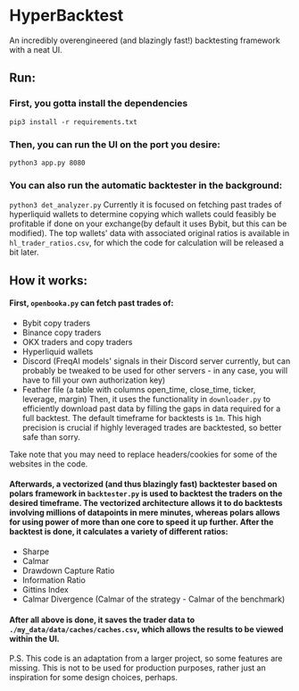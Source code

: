 # HyperBacktest
An incredibly overengineered (and blazingly fast!) backtesting framework with a neat UI.
## Run:
### First, you gotta install the dependencies
`pip3 install -r requirements.txt`
### Then, you can run the UI on the port you desire:
`python3 app.py 8080`
### You can also run the automatic backtester in the background:
`python3 det_analyzer.py`
Currently it is focused on fetching past trades of hyperliquid wallets to determine copying which wallets could feasibly be profitable if done on your exchange(by default it uses Bybit, but this can be modified). The top wallets' data with associated original ratios is available in `hl_trader_ratios.csv`, for which the code for calculation will be released a bit later.
## How it works:
#### First, `openbooka.py` can fetch past trades of:
* Bybit copy traders
* Binance copy traders
* OKX traders and copy traders
* Hyperliquid wallets
* Discord (FreqAI models' signals in their Discord server currently, but can probably be tweaked to be used for other servers - in any case, you will have to fill your own authorization key)
* Feather file (a table with columns open_time, close_time, ticker, leverage, margin)
Then, it uses the functionality in `downloader.py` to efficiently download past data by filling the gaps in data required for a full backtest. The default timeframe for backtests is `1m`. This high precision is crucial if highly leveraged trades are backtested, so better safe than sorry.

Take note that you may need to replace headers/cookies for some of the websites in the code.

#### Afterwards, a vectorized (and thus blazingly fast) backtester based on polars framework in `backtester.py` is used to backtest the traders on the desired timeframe. The vectorized architecture allows it to do backtests involving millions of datapoints in mere minutes, whereas polars allows for using power of more than one core to speed it up further. After the backtest is done, it calculates a variety of different ratios:
* Sharpe
* Calmar
* Drawdown Capture Ratio
* Information Ratio
* Gittins Index
* Calmar Divergence (Calmar of the strategy - Calmar of the benchmark)
#### After all above is done, it saves the trader data to `./my_data/data/caches/caches.csv`, which allows the results to be viewed within the UI.

P.S. This code is an adaptation from a larger project, so some features are missing. This is not to be used for production purposes, rather just an inspiration for some design choices, perhaps.